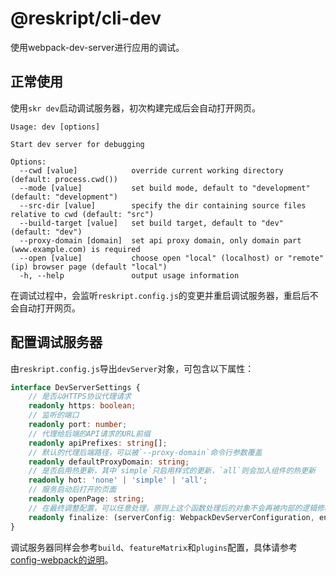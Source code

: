 # @reskript/cli-dev

使用webpack-dev-server进行应用的调试。

## 正常使用

使用`skr dev`启动调试服务器，初次构建完成后会自动打开网页。

```
Usage: dev [options]

Start dev server for debugging

Options:
  --cwd [value]            override current working directory (default: process.cwd())
  --mode [value]           set build mode, default to "development" (default: "development")
  --src-dir [value]        specify the dir containing source files relative to cwd (default: "src")
  --build-target [value]   set build target, default to "dev" (default: "dev")
  --proxy-domain [domain]  set api proxy domain, only domain part (www.example.com) is required
  --open [value]           choose open "local" (localhost) or "remote" (ip) browser page (default "local")
  -h, --help               output usage information
```

在调试过程中，会监听`reskript.config.js`的变更并重启调试服务器，重启后不会自动打开网页。

## 配置调试服务器

由`reskript.config.js`导出`devServer`对象，可包含以下属性：

```ts
interface DevServerSettings {
    // 是否以HTTPS协议代理请求
    readonly https: boolean;
    // 监听的端口
    readonly port: number;
    // 代理给后端的API请求的URL前缀
    readonly apiPrefixes: string[];
    // 默认的代理后端路径，可以被`--proxy-domain`命令行参数覆盖
    readonly defaultProxyDomain: string;
    // 是否启用热更新，其中`simple`只启用样式的更新，`all`则会加入组件的热更新
    readonly hot: 'none' | 'simple' | 'all';
    // 服务启动后打开的页面
    readonly openPage: string;
    // 在最终调整配置，可以任意处理，原则上这个函数处理后的对象不会再被内部的逻辑修改
    readonly finalize: (serverConfig: WebpackDevServerConfiguration, env: BuildEntry) => WebpackDevServerConfiguration;
}
```

调试服务器同样会参考`build`、`featureMatrix`和`plugins`配置，具体请参考[config-webpack的说明](../config-webpack)。
